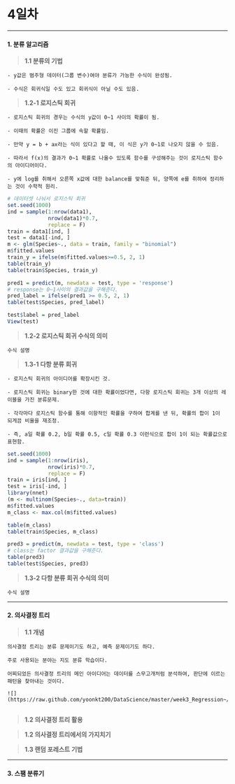 # 4일차 


-----------------------


#### **1. 분류 알고리즘**


> **1.1 분류의 기법**

```
- y값은 범주형 데이터(그룹 변수)여야 분류가 가능한 수식이 완성됨.

- 수식은 회귀식일 수도 있고 회귀식이 아닐 수도 있음.
```

> **1.2-1 로지스틱 회귀**

```
- 로지스틱 회귀의 경우는 수식의 y값이 0~1 사이의 확률이 됨. 

- 이때의 확률은 이진 그룹에 속할 확률임.

- 만약 y = b + ax라는 식이 있다고 할 때, 이 식은 y가 0~1로 나오지 않을 수 있음.

- 따라서 f(x)의 결과가 0~1 확률로 나올수 있도록 함수를 구성해주는 것이 로지스틱 함수의 아이디어이다.

- y에 log를 취해서 오른쪽 x값에 대한 balance를 맞춰준 뒤, 양쪽에 e를 취하여 정리하는 것이 수학적 원리.
```

```R
# 데이터셋 나눠서 로지스틱 회귀
set.seed(1000)
ind = sample(1:nrow(data1),
             nrow(data1)*0.7,
             replace = F)
train = data1[ind, ]
test = data1[-ind, ]
m <- glm(Species~., data = train, family = "binomial")
m$fitted.values
train_y = ifelse(m$fitted.values>=0.5, 2, 1)
table(train_y)
table(train$Species, train_y)

pred1 = predict(m, newdata = test, type = 'response')
# response는 0~1사이의 결과값을 구해준다.
pred_label = ifelse(pred1 >= 0.5, 2, 1)
table(test$Species, pred_label)

test$label = pred_label
View(test)
```

> **1.2-2 로지스틱 회귀 수식의 의미**

```
수식 설명
```

> **1.3-1 다항 분류 회귀**

```
- 로지스틱 회귀의 아이디어를 확장시킨 것.

- 로지스틱 회귀는 binary한 것에 대한 확률이었다면, 다항 로지스틱 회귀는 3개 이상의 레이블을 가진 분류문제.

- 각각마다 로지스틱 함수를 통해 이항적인 확률을 구하여 합계를 낸 뒤, 확률의 합이 1이 되게끔 비율을 재조정.

- 즉, a일 확률 0.2, b일 확률 0.5, c일 확률 0.3 이런식으로 합이 1이 되는 확률값으로 표현함.
```

```R
set.seed(1000)
ind = sample(1:nrow(iris),
             nrow(iris)*0.7,
             replace = F)
train = iris[ind, ]
test = iris[-ind, ]
library(nnet)
(m <- multinom(Species~., data=train))
m$fitted.values
m_class <- max.col(m$fitted.values)

table(m_class)
table(train$Species, m_class)

pred3 = predict(m, newdata = test, type = 'class')
# class는 factor 결과값을 구해준다.
table(pred3)
table(test$Species, pred3)
```

> **1.3-2 다항 분류 회귀 수식의 의미**

```
수식 설명
```

-----------------------


#### **2. 의사결정 트리**


> **1.1 개념**

```
의사결정 트리는 분류 문제이기도 하고, 예측 문제이기도 하다. 

주로 사용되는 분야는 지도 분류 학습이다.

어찌되었든 의사결정 트리의 메인 아이디어는 데이터를 스무고개처럼 분석하여, 판단에 이르는 패턴을 찾아내는 것이다.

![](https://raw.github.com/yoonkt200/DataScience/master/week3_Regression~/week3_images/3.png)


```

> **1.2 의사결정 트리 활용**

> **1.2 의사결정 트리에서의 가지치기**

> **1.3 랜덤 포레스트 기법**


-----------------------


#### **3. 스팸 분류기**

